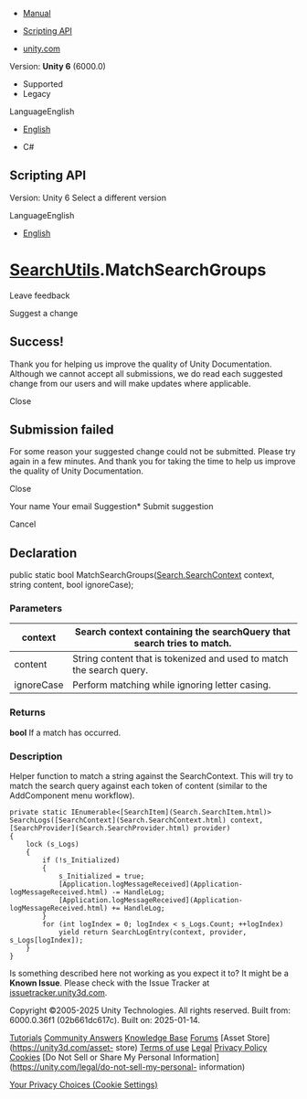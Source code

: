 [ ]()

  * [Manual](../Manual/index.html)
  * [Scripting API](../ScriptReference/index.html)

  * [unity.com](https://unity.com/)

Version: **Unity 6** (6000.0)

  * Supported
  * Legacy

LanguageEnglish

  * [English]()

  * C#

[ ](https://docs.unity3d.com)

## Scripting API

Version: Unity 6 Select a different version

LanguageEnglish

  * [English]()

#  [SearchUtils](Search.SearchUtils.html).MatchSearchGroups

Leave feedback

Suggest a change

## Success!

Thank you for helping us improve the quality of Unity Documentation. Although
we cannot accept all submissions, we do read each suggested change from our
users and will make updates where applicable.

Close

## Submission failed

For some reason your suggested change could not be submitted. Please <a>try
again</a> in a few minutes. And thank you for taking the time to help us
improve the quality of Unity Documentation.

Close

Your name Your email Suggestion* Submit suggestion

Cancel

[ ]()

## Declaration

public static bool
MatchSearchGroups([Search.SearchContext](Search.SearchContext.html) context,
string content, bool ignoreCase);

### Parameters

context | Search context containing the searchQuery that search tries to match.  
---|---  
content | String content that is tokenized and used to match the search query.  
ignoreCase | Perform matching while ignoring letter casing.  
  
### Returns

**bool** If a match has occurred.

### Description

Helper function to match a string against the SearchContext. This will try to
match the search query against each token of content (similar to the
AddComponent menu workflow).

    
    
    private static IEnumerable<[SearchItem](Search.SearchItem.html)> SearchLogs([SearchContext](Search.SearchContext.html) context, [SearchProvider](Search.SearchProvider.html) provider)
    {
        lock (s_Logs)
        {
            if (!s_Initialized)
            {
                s_Initialized = true;
                [Application.logMessageReceived](Application-logMessageReceived.html) -= HandleLog;
                [Application.logMessageReceived](Application-logMessageReceived.html) += HandleLog;
            }
            for (int logIndex = 0; logIndex < s_Logs.Count; ++logIndex)
                yield return SearchLogEntry(context, provider, s_Logs[logIndex]);
        }
    }
    

Is something described here not working as you expect it to? It might be a
**Known Issue**. Please check with the Issue Tracker at
[issuetracker.unity3d.com](https://issuetracker.unity3d.com).

Copyright ©2005-2025 Unity Technologies. All rights reserved. Built from:
6000.0.36f1 (02b661dc617c). Built on: 2025-01-14.

[Tutorials](https://unity3d.com/learn) [Community
Answers](https://answers.unity3d.com) [Knowledge
Base](https://support.unity3d.com/hc/en-us)
[Forums](https://forum.unity3d.com) [Asset Store](https://unity3d.com/asset-
store) [Terms of use](https://docs.unity3d.com/Manual/TermsOfUse.html)
[Legal](https://unity.com/legal) [Privacy
Policy](https://unity.com/legal/privacy-policy)
[Cookies](https://unity.com/legal/cookie-policy) [Do Not Sell or Share My
Personal Information](https://unity.com/legal/do-not-sell-my-personal-
information)

[Your Privacy Choices (Cookie Settings)](javascript:void\(0\);)

